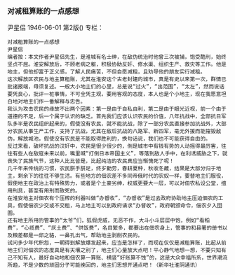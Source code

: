 ### 对减租算账的一点感想
尹星侣
1946-06-01
第2版()
专栏：

    对减租算账的一点感想
    尹星侣
    编者按：本文作者尹星侣先生，是淮城有名士绅，在敌伪统治时他曾三次被捕，饱受酷刑，始终坚贞不屈。淮安解放后，不顾老病之躯，积极协助反奸、修水渠、组织生产、救灾等工作。他是地主，但他却富于正义感，了解人民痛苦，不但自愿减租，且劝导他的朋友实行减租。
    这次解放区农民与地主算租账，尤其在淮安这个古老封建的城市，真是有史以来第一次，群情已批诸报端，毋须复述。一般大小地主们的心里，总是说“过火”，“出范围”，“太左”，然而说话要凭良心，批评一桩事情，不可全凭主观，要用客观的态度，本人也是个小地主，现在我愿意坦白地对地主们作一番解释与忠告。
    我认为攻击农民的缘故不出两个因素：第一是由于自私自利，第二是由于眼光近视，前一个由于道德的不足，后一个属于认识的缺乏。首先我们应该认识农民的价值，八年抗战中，全部抗日军队多半是农民组织起来的，假使没有农民，就不能抗战，除了一部分农民直接参加抗战外，大部分农民从事生产工作，支持了抗战，尤其在敌后抗战的八路军、新四军，毫无外援而能摧毁敌伪，解放城池，假使没有农民是不能取得胜利的，换句话说，我们也不可能获得自由的。
    反过来看，破坏抗战的汉奸中，农民是很少很少的，倒是城市中有钱有势的人动摇得最厉害，往往有些人在敌寇未来以前，嘴里喊“打倒日本帝国主义”，等落到敌人手中，在利诱威胁之下，就丧失了民族气节，这种人比比皆是，比起纯洁的农民真应当惭愧死了呢！
    几千年来传统的习惯，农民胼手胼足，终岁勤劳，春耕夏种，秋收冬藏，结果是大部分归于地主，剩余下的往往不够生活。有些地方的佃农差不多同帝俄时代的农奴一样，要替地主们服役，假使地主在政治上有特殊势力，或者是个土豪劣绅，权威更要大一层，可以对佃农私设公堂，擅用刑具，甚至有用刑而致死的。
    在淮安地主对佃农有个压榨的利器叫做“办督收”，“办督收”是过去政府协助地主压迫佃农的工具，假使佃农少交或不交租，马上地主可以到政府请求“办督收”，政府朝颁命令，佃农夕入囹圄。
    还有地主所用的管事的“太爷”们，狐假虎威，无恶不作，大斗小斗层层中饱，例如“看稻费”，“心揽费”、“灰土费”、“供饭费”，名目繁多，都要出在佃农身上，管事的和县署的册书以及粮差都是一邱之貉，一鼻孔出气，帮助地主剥削农民的。
    试问多少年代积怨，一朝得到解放爆发起来，应当是怎样了，而现在仅仅是减租算账，比起从前地主们对佃农的态度真是有天壤之别了，地主们心量放大点吧！平心静气地想一想，不要只知有己不知有人，最好自动地和佃农算一算账、横竖“好账算不蚀”的，这是大众幸福所系，世界潮流所趋，不是少数的顽固分子可能挽回的，地主们思想开通点吧！（新华社淮阴通讯）
